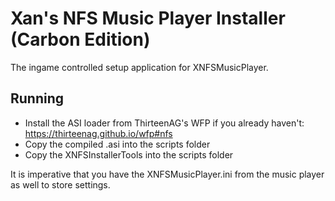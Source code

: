 # Xan's NFS Music Player Installer (Carbon Edition)

The ingame controlled setup application for XNFSMusicPlayer.



## Running

- Install the ASI loader from ThirteenAG's WFP if you already haven't: https://thirteenag.github.io/wfp#nfs
- Copy the compiled .asi into the scripts folder
- Copy the XNFSInstallerTools into the scripts folder

It is imperative that you have the XNFSMusicPlayer.ini from the music player as well to store settings.